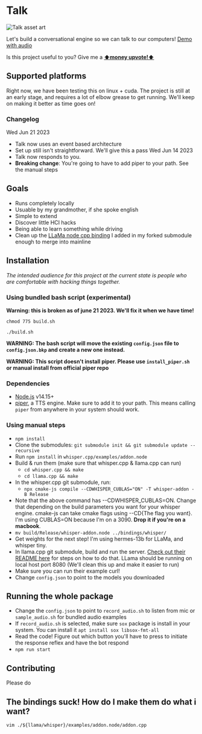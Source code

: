 # Talk
![Talk asset art](https://github.com/yacineMTB/talk/blob/master/assets/talklogo.png?raw=true)

Let's build a conversational engine so we can talk to our computers! [Demo with audio](https://twitter.com/yacineMTB/status/1668432864289882113)

Is this project useful to you? Give me a [**⬆money upvote!⬆**](https://donate.stripe.com/fZedSC6tOdvF7ew9AD)


## Supported platforms
Right now, we have been testing this on linux + cuda. The project is still at an early stage, and requires a lot of elbow grease to get running. We'll keep on making it better as time goes on!

### Changelog
Wed Jun 21 2023
- Talk now uses an event based architecture
- Set up still isn't straightforward. We'll give this a pass
Wed Jun 14 2023
- Talk now responds to you.
- **Breaking change**: You're going to have to add piper to your path. See the manual steps

## Goals
- Runs completely locally
- Usuable by my grandmother, if she spoke english
- Simple to extend
- Discover little HCI hacks
- Being able to learn something while driving
- Clean up the [LLaMa node cpp binding](https://github.com/yacineMTB/llama.cpp/blob/cf70f603d5a50f553c022a3017ee901afc237236/examples/addon.node/addon.cpp) I added in my forked submodule enough to merge into mainline

## Installation

*The intended audience for this project at the current state is people who are comfortable with hacking things together.*

### Using bundled bash script (experimental)
**Warning: this is broken as of june 21 2023. We'll fix it when we have time!**

`chmod 775 build.sh`

`./build.sh`

**WARNING: The bash script will move the existing `config.json` file to `config.json.bkp` and create a new one instead.**

**WARNING: This script doesn't install piper. Please use `install_piper.sh` or manual install from official piper repo**

### Dependencies
- [Node.js](https://nodejs.org/en) v14.15+
- [piper](https://github.com/rhasspy/piper/), a TTS engine. Make sure to add it to your path. This means calling `piper` from anywhere in your system should work.

### Using manual steps 
- `npm install` 
- Clone the submodules: `git submodule init && git submodule update --recursive`
- Run `npm install` in `whisper.cpp/examples/addon.node`
- Build & run them (make sure that whisper.cpp & llama.cpp can run)
  -  `cd whisper.cpp && make`
  -  `cd llama.cpp && make`
- In the whisper.cpp git submodule, run:
  - `npx cmake-js compile --CDWHISPER_CUBLAS="ON" -T whisper-addon -B Release`
- Note that the above command has --CDWHISPER_CUBLAS=ON. Change that depending on the build parameters you want for your whisper engine. cmake-js can take cmake flags using --CD{The flag you want}. I'm using CUBLAS=ON because I'm on a 3090. **Drop it if you're on a macbook**. 
- `mv build/Release/whisper-addon.node ../bindings/whisper/`
- Get weights for the next step! I'm using hermes-13b for LLaMa, and whisper tiny.
- In llama.cpp git submodule, build and run the server. [Check out their README here](https://github.com/ggerganov/llama.cpp/tree/master/examples/server) for steps on how to do that. LLama should be running on local host port 8080 (We'll clean this up and make it easier to run)
- Make sure you can run their example curl!
- Change `config.json` to point to the models you downloaded

## Running the whole package
- Change the `config.json` to point to `record_audio.sh` to listen from mic or `sample_audio.sh` for bundled audio examples
- If `record_audio.sh` is selected, make sure `sox` package is install in your system. You can install it `apt install sox libsox-fmt-all`
- Read the code! Figure out which button you'll have to press to initiate the response reflex and have the bot respond
- `npm run start` 

## Contributing
Please do

## The bindings suck! How do I make them do what i want? 
`vim ./${llama/whisper}/examples/addon.node/addon.cpp`
